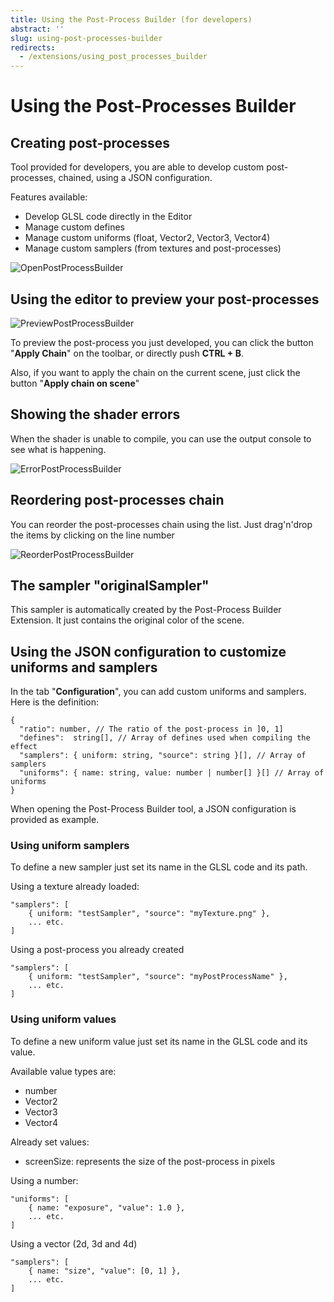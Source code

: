 ```yaml
---
title: Using the Post-Process Builder (for developers)
abstract: ''
slug: using-post-processes-builder
redirects:
  - /extensions/using_post_processes_builder
---
```


# Using the Post-Processes Builder

## Creating post-processes

Tool provided for developers, you are able to develop custom post-processes, chained, using a JSON configuration.

Features available:
* Develop GLSL code directly in the Editor
* Manage custom defines
* Manage custom uniforms (float, Vector2, Vector3, Vector4)
* Manage custom samplers (from textures and post-processes)

![OpenPostProcessBuilder](/img/extensions/Editor/PostProcessBuilder/OpenPostProcessBuilder.png)

## Using the editor to preview your post-processes

![PreviewPostProcessBuilder](/img/extensions/Editor/PostProcessBuilder/PreviewPostProcessBuilder.png)

To preview the post-process you just developed, you can click the button "**Apply Chain**" on the toolbar, or directly push **CTRL + B**.

Also, if you want to apply the chain on the current scene, just click the button "**Apply chain on scene**"

## Showing the shader errors

When the shader is unable to compile, you can use the output console to see what is happening.

![ErrorPostProcessBuilder](/img/extensions/Editor/PostProcessBuilder/ErrorPostProcessBuilder.png)

## Reordering post-processes chain

You can reorder the post-processes chain using the list. Just drag'n'drop the items by clicking on the line number

![ReorderPostProcessBuilder](/img/extensions/Editor/PostProcessBuilder/ReorderPostProcessBuilder.png)

## The sampler "originalSampler"

This sampler is automatically created by the Post-Process Builder Extension. It just contains the original color of the scene.

## Using the JSON configuration to customize uniforms and samplers

In the tab "**Configuration**", you can add custom uniforms and samplers. Here is the definition:

```
{
  "ratio": number, // The ratio of the post-process in ]0, 1]
  "defines":  string[], // Array of defines used when compiling the effect
  "samplers": { uniform: string, "source": string }[], // Array of samplers 
  "uniforms": { name: string, value: number | number[] }[] // Array of uniforms
}
```

When opening the Post-Process Builder tool, a JSON configuration is provided as example.

### Using uniform samplers

To define a new sampler just set its name in the GLSL code and its path.

Using a texture already loaded:
```
"samplers": [
    { uniform: "testSampler", "source": "myTexture.png" },
    ... etc.
]
```

Using a post-process you already created
```
"samplers": [
    { uniform: "testSampler", "source": "myPostProcessName" },
    ... etc.
]
```

### Using uniform values

To define a new uniform value just set its name in the GLSL code and its value.

Available value types are:
* number
* Vector2
* Vector3
* Vector4

Already set values:
* screenSize: represents the size of the post-process in pixels

Using a number:
```
"uniforms": [
    { name: "exposure", "value": 1.0 },
    ... etc.
]
```

Using a vector (2d, 3d and 4d)
```
"samplers": [
    { name: "size", "value": [0, 1] },
    ... etc.
]
```
